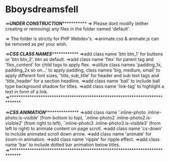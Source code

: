 # Bboysdreamsfell
=>*********************UNDER CONSTRUCTION********************************
=> Please dont modify (either creating or removing) any files in the folder named 'default'.

=> The folder is strictly for PHP Webdev's.
=>animate.css & animate.js can be removed as per your wish.

=>***********************CSS CLASS NAMES***********************************
=>add class name 'btn btn_1' for buttons or 'btn btn_2', btn as default.
=>add class name 'flex' for parent tag and 'flex_content' for child tags to apply flex.
=>utilize class names 'padding_1x, padding_2x so on...' to apply padding, class names 'big, medium, small' to apply different font sizes, 'title, sub_title' for header and sub text tags and 'title_header' for a section headline.
=>add class name 'ball' to include ball type background shadow for titles.
=>add class name 'link-tag' to highlight a text in form of a link.
=>****************************************************************************

=>***********************CSS ANIMATION**************************************
=>add class name '.inline-photo .inline-photo.is-visible' (from bottom to top), '.inline-photo2 .inline-photo2.is-visible2' (from right to left),  '.inline-photo3 .inline-photo3.is-visible3' (from left to right)  to animate content on page scroll.
=>add class name 'cs-down' to include animated scroll down arrow.
=>add class name 'animate' for zoom-in animation.
=>add class name 'ripple' for ripple effect.
=>add class name 'bar' to include dotted bar animation below titles.
=>****************************************************************************
